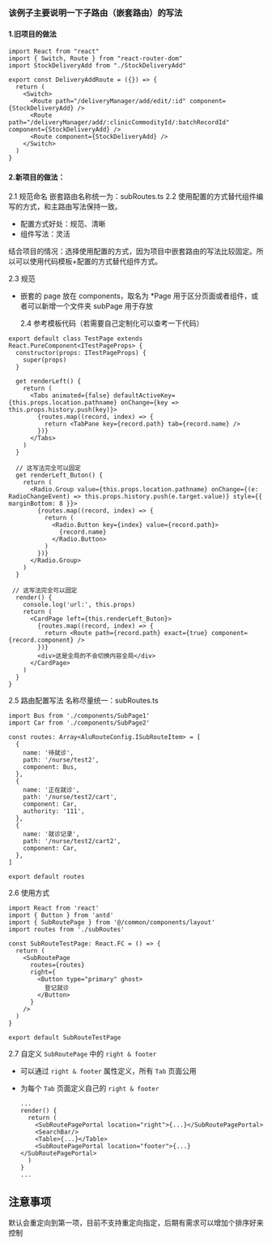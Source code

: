 ### 该例子主要说明一下子路由（嵌套路由）的写法

#### 1.旧项目的做法

```
import React from "react"
import { Switch, Route } from "react-router-dom"
import StockDeliveryAdd from "./StockDeliveryAdd"

export const DeliveryAddRoute = ({}) => {
  return (
    <Switch>
      <Route path="/deliveryManager/add/edit/:id" component={StockDeliveryAdd} />
      <Route path="/deliveryManager/add/:clinicCommodityId/:batchRecordId" component={StockDeliveryAdd} />
      <Route component={StockDeliveryAdd} />
    </Switch>
  )
}

```

#### 2.新项目的做法：

2.1 规范命名 嵌套路由名称统一为：subRoutes.ts
2.2 使用配置的方式替代组件编写的方式，和主路由写法保持一致。

- 配置方式好处：规范、清晰
- 组件写法：灵活

结合项目的情况：选择使用配置的方式，因为项目中嵌套路由的写法比较固定。所以可以使用代码模板+配置的方式替代组件方式。

2.3 规范

- 嵌套的 page 放在 components，取名为 \*Page 用于区分页面或者组件，或者可以新增一个文件夹 subPage 用于存放

  2.4 参考模板代码（若需要自己定制化可以查考一下代码）

```
export default class TestPage extends React.PureComponent<ITestPageProps> {
  constructor(props: ITestPageProps) {
    super(props)
  }

  get renderLeft() {
    return (
      <Tabs animated={false} defaultActiveKey={this.props.location.pathname} onChange={key => this.props.history.push(key)}>
        {routes.map((record, index) => {
          return <TabPane key={record.path} tab={record.name} />
        })}
      </Tabs>
    )
  }

  // 这写法完全可以固定
  get renderLeft_Buton() {
    return (
      <Radio.Group value={this.props.location.pathname} onChange={(e: RadioChangeEvent) => this.props.history.push(e.target.value)} style={{ marginBottom: 8 }}>
        {routes.map((record, index) => {
          return (
            <Radio.Button key={index} value={record.path}>
              {record.name}
            </Radio.Button>
          )
        })}
      </Radio.Group>
    )
  }

 // 这写法完全可以固定
  render() {
    console.log('url:', this.props)
    return (
      <CardPage left={this.renderLeft_Buton}>
        {routes.map((record, index) => {
          return <Route path={record.path} exact={true} component={record.component} />
        })}
        <div>这是全局的不会切换内容全局</div>
      </CardPage>
    )
  }
}
```

2.5 路由配置写法 名称尽量统一：subRoutes.ts

```
import Bus from './components/SubPage1'
import Car from './components/SubPage2'

const routes: Array<AluRouteConfig.ISubRouteItem> = [
  {
    name: '待就诊',
    path: '/nurse/test2',
    component: Bus,
  },
  {
    name: '正在就诊',
    path: '/nurse/test2/cart',
    component: Car,
    authority: '111',
  },
  {
    name: '就诊记录',
    path: '/nurse/test2/cart2',
    component: Car,
  },
]

export default routes

```

2.6 使用方式

```
import React from 'react'
import { Button } from 'antd'
import { SubRoutePage } from '@/common/components/layout'
import routes from './subRoutes'

const SubRouteTestPage: React.FC = () => {
  return (
    <SubRoutePage
      routes={routes}
      right={
        <Button type="primary" ghost>
          登记就诊
        </Button>
      }
    />
  )
}

export default SubRouteTestPage

```

2.7 自定义 `SubRoutePage` 中的 `right & footer`

- 可以通过 `right & footer` 属性定义，所有 `Tab` 页面公用

- 为每个 `Tab` 页面定义自己的 `right & footer`

  ```
  ...
  render() {
    return (
      <SubRoutePagePortal location="right">{...}</SubRoutePagePortal>
      <SearchBar/>
      <Table>{...}</Table>
      <SubRoutePagePortal location="footer">{...}</SubRoutePagePortal>
    )
  }
  ...

  ```

## 注意事项

默认会重定向到第一项，目前不支持重定向指定，后期有需求可以增加个排序好来控制
